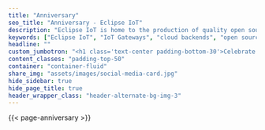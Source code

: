 ```yaml
---
title: "Anniversary"
seo_title: "Anniversary - Eclipse IoT"
description: "Eclipse IoT is home to the production of quality open source components that our members and ecosystem use to build IoT devices, IoT gateways, Edge nodes and IoT Cloud backends."
keywords: ["Eclipse IoT", "IoT Gateways", "cloud backends", "open source software", "anniversary"]
headline: ""
custom_jumbotron: "<h1 class='text-center padding-bottom-30'>Celebrate 10 Years of the<br><span class='orange'>IoT Working Group</span></h1>"
content_classes: "padding-top-50"
container: "container-fluid"
share_img: "assets/images/social-media-card.jpg"
hide_sidebar: true
hide_page_title: true
header_wrapper_class: "header-alternate-bg-img-3"
---
```


{{< page-anniversary >}}

